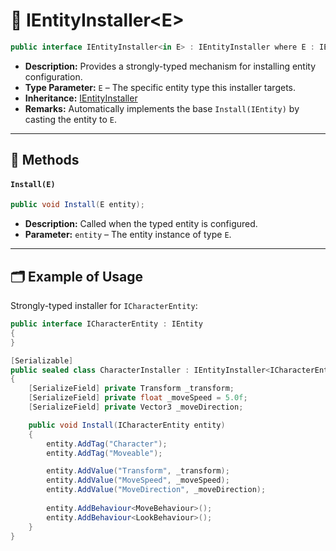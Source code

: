 #  🧩 IEntityInstaller&lt;E&gt;

```csharp
public interface IEntityInstaller<in E> : IEntityInstaller where E : IEntity
```

- **Description:** Provides a strongly-typed mechanism for installing entity configuration.
- **Type Parameter:** `E` – The specific entity type this installer targets.
- **Inheritance:** [IEntityInstaller](IEntityInstaller.md)
- **Remarks:** Automatically implements the base `Install(IEntity)` by casting the entity to `E`.

---

## 🏹 Methods

#### `Install(E)`

```csharp
public void Install(E entity);
```

- **Description:** Called when the typed entity is configured.
- **Parameter:** `entity` – The entity instance of type `E`.

---

## 🗂 Example of Usage

Strongly-typed installer for `ICharacterEntity`:

```csharp
public interface ICharacterEntity : IEntity
{
}
```

```csharp
[Serializable]
public sealed class CharacterInstaller : IEntityInstaller<ICharacterEntity>
{
    [SerializeField] private Transform _transform;
    [SerializeField] private float _moveSpeed = 5.0f;
    [SerializeField] private Vector3 _moveDirection;

    public void Install(ICharacterEntity entity)
    {
        entity.AddTag("Character");
        entity.AddTag("Moveable");

        entity.AddValue("Transform", _transform);
        entity.AddValue("MoveSpeed", _moveSpeed);
        entity.AddValue("MoveDirection", _moveDirection);
        
        entity.AddBehaviour<MoveBehaviour>();
        entity.AddBehaviour<LookBehaviour>();
    }
}
```